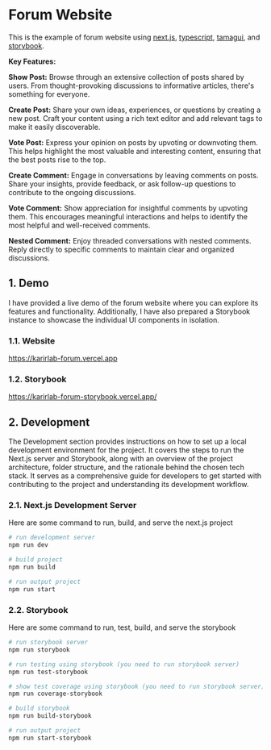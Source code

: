 # Forum Website

This is the example of forum website using [next.js](https://nextjs.org/), [typescript](https://www.typescriptlang.org/), [tamagui](https://tamagui.dev/), and [storybook](https://storybook.js.org/).

**Key Features:**

**Show Post:** Browse through an extensive collection of posts shared by users. From thought-provoking discussions to informative articles, there's something for everyone.

**Create Post:** Share your own ideas, experiences, or questions by creating a new post. Craft your content using a rich text editor and add relevant tags to make it easily discoverable.

**Vote Post:** Express your opinion on posts by upvoting or downvoting them. This helps highlight the most valuable and interesting content, ensuring that the best posts rise to the top.

**Create Comment:** Engage in conversations by leaving comments on posts. Share your insights, provide feedback, or ask follow-up questions to contribute to the ongoing discussions.

**Vote Comment:** Show appreciation for insightful comments by upvoting them. This encourages meaningful interactions and helps to identify the most helpful and well-received comments.

**Nested Comment:** Enjoy threaded conversations with nested comments. Reply directly to specific comments to maintain clear and organized discussions.

## 1. Demo

I have provided a live demo of the forum website where you can explore its features and functionality. Additionally, I have also prepared a Storybook instance to showcase the individual UI components in isolation.

### 1.1. Website

https://karirlab-forum.vercel.app

### 1.2. Storybook

https://karirlab-forum-storybook.vercel.app/

## 2. Development

The Development section provides instructions on how to set up a local development environment for the project. It covers the steps to run the Next.js server and Storybook, along with an overview of the project architecture, folder structure, and the rationale behind the chosen tech stack. It serves as a comprehensive guide for developers to get started with contributing to the project and understanding its development workflow.

### 2.1. Next.js Development Server

Here are some command to run, build, and serve the next.js project

```bash
# run development server
npm run dev

# build project
npm run build

# run output project
npm run start
```

### 2.2. Storybook

Here are some command to run, test, build, and serve the storybook

```bash
# run storybook server
npm run storybook

# run testing using storybook (you need to run storybook server)
npm run test-storybook

# show test coverage using storybook (you need to run storybook server)
npm run coverage-storybook

# build storybook
npm run build-storybook

# run output project
npm run start-storybook
```
